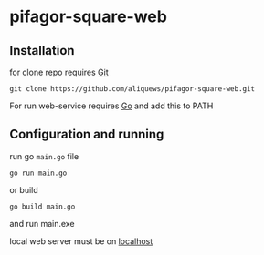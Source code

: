 # pifagor-square-web
## Installation
for clone repo requires [Git][git]
```
git clone https://github.com/aliquews/pifagor-square-web.git
```
For run web-service requires [Go][go] and add this to PATH

## Configuration and running

run go ```main.go``` file
```
go run main.go
```
or build 
```
go build main.go
```
and run main.exe

local web server must be on [localhost][lh]



[git]: <https://git-scm.com/download/win>
[go]: <https://go.dev/doc/install>
[lh]: <localhost:8000>
